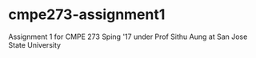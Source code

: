 # cmpe273-assignment1
Assignment 1 for CMPE 273 Sping '17 under Prof Sithu Aung at San Jose State University
